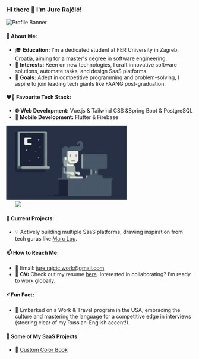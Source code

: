 ### Hi there 👋 I'm Jure Rajčić!

![Profile Banner](https://user-images.githubusercontent.com/59575502/127335491-fdba1874-e943-4d3c-ab8c-678ffe22f8b8.png)

#### 🏫 About Me:
- 🎓 **Education:** I'm a dedicated student at FER University in Zagreb, Croatia, aiming for a master's degree in software engineering.
- 💼 **Interests:** Keen on new technologies, I craft innovative software solutions, automate tasks, and design SaaS platforms.
- 🥅 **Goals:** Adept in competitive programming and problem-solving, I aspire to join leading tech giants like FAANG post-graduation.

#### ❤️‍🔥 Favourite Tech Stack:

- **🌐 Web Development:** Vue.js & Tailwind CSS &Spring Boot & PostgreSQL
- **📱 Mobile Development:** Flutter & Firebase

<p>
  <img src="https://raw.githubusercontent.com/AVS1508/AVS1508/master/assets/Night-Coding.gif" height=200px />
  <span width=200px">‎ ‎ ‎ ‎ ‎ ‎ ‎ ‎ ‎ ‎ ‎ ‎‎ ‎ ‎ ‎ ‎ ‎ ‎ ‎ ‎ ‎ ‎ ‎ ‎ ‎ ‎ ‎ ‎ ‎ ‎ ‎ ‎ ‎ ‎ ‎ ‎ ‎ ‎ ‎ ‎ ‎ ‎‎ ‎ ‎ ‎ ‎ ‎ ‎ ‎ ‎ ‎  </span>
  <img src="https://i.postimg.cc/nLPf9ckS/Snimka-zaslona-2024-04-25-092338.png" height=200px />
</p>

#### 🌱 Current Projects:
- 💡 Actively building multiple SaaS platforms, drawing inspiration from tech gurus like [Marc Lou](https://www.youtube.com/@marc-lou).

#### 📫 How to Reach Me:
- 📧 Email: [jure.rajcic.work@gmail.com](mailto:jure.rajcic.work@gmail.com)
- 📄 **CV:** Check out my resume [here](https://smallpdf.com/file#s=871d23a8-5382-4974-9b03-a59885228303). Interested in collaborating? I'm ready to work globally.

#### ⚡ Fun Fact:
- 🗽 Embarked on a Work & Travel program in the USA, embracing the culture and mastering the language for a competitive edge in interviews (steering clear of my Russian-English accent!).

#### 🔗 Some of My SaaS Projects:
- 🎨 [Custom Color Book](http://customcolorbook.com)

